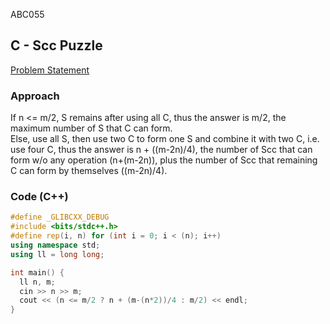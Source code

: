 ABC055

## C - Scc Puzzle
[Problem Statement](https://atcoder.jp/contests/abc055/tasks/arc069_a)

### Approach
If n <= m/2, S remains after using all C, thus the answer is m/2, the maximum number of S that C can form.  
Else, use all S, then use two C to form one S and combine it with two C, i.e. use four C, thus the answer
is n + ((m-2n)/4), the number of Scc that can form w/o any operation (n+(m-2n)), plus the number of Scc that
remaining C can form by themselves ((m-2n)/4).

### Code (C++)
```c++
#define _GLIBCXX_DEBUG
#include <bits/stdc++.h>
#define rep(i, n) for (int i = 0; i < (n); i++)
using namespace std;
using ll = long long;

int main() {
  ll n, m;
  cin >> n >> m;
  cout << (n <= m/2 ? n + (m-(n*2))/4 : m/2) << endl;
}
```